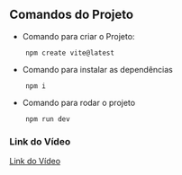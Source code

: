 ## Comandos do Projeto

 * Comando para criar o Projeto:

 ```
     npm create vite@latest
 ```

 * Comando para instalar as dependências

 ```
     npm i
 ```
 
 * Comando para rodar o projeto

 ```
     npm run dev
 ```

### Link do Vídeo

 [Link do Vídeo](https://www.youtube.com/watch?v=HlkbeikH8cs)

